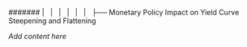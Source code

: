 ####### |   |   |   |   |   |   ├── Monetary Policy Impact on Yield Curve Steepening and Flattening

*Add content here*